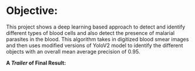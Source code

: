 # Objective: 
This project shows a deep learning based approach to detect and identify different types of blood cells and also detect the presence of malarial parasites in the blood. This algorithm takes in digitized blood smear images and then uses modified versions of YoloV2 model to identify the different objects with an overall mean average precision of 0.95.

**A *Trailer* of Final Result:**

